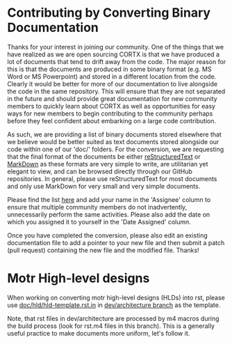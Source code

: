 # Contributing by Converting Binary Documentation

Thanks for your interest in joining our community.  One of the things that we have realized as we are open sourcing CORTX is that
we have produced a lot of documents that tend to drift away from the code.  The major reason for this is that the documents are produced
in some binary format (e.g. MS Word or MS Powerpoint) and stored in a different location from the code.  Clearly it would be better for
more of our documentation to live alongside the code in the same repository.  This will ensure that they are not separated in the future
and should provide great documentation for new community members to quickly learn about CORTX as well as opportunities for easy ways for
new members to begin contributing to the community perhaps before they feel confident about embarking on a large code contribution.

As such, we are providing a list of binary documents stored elsewhere that we believe would be better suited as text documents stored
alongside our code within one of our 'doc/' folders.  For the conversion, we are requesting that the final format of the documents be
either [reStructuredText](https://docutils.sourceforge.io/rst.html) or [MarkDown](https://www.markdownguide.org/) as these formats are
very simple to write, are utilitarian yet elegant to view, and can be browsed directly through our GitHub repositories.  In general, please use reStructuredText for most documents and only use MarkDown for very small and very simple documents.

Please find the list [here](https://seagatetechnology.sharepoint.com/:x:/s/cortx-innersource/EWhpumcTSsBNj5khvGPigU8BXQuzlWEutAvxa80u2bNrGw?e=g9uhQA) and add your name in the 'Assignee' column to ensure that multiple community members do not inadvertently, unnecessarily perform the same activities.  Please also add the date on which you assigned it to yourself in the 'Date Assigned' column.

Once you have completed the conversion, please also edit an existing documentation file to add a pointer to your new file and then submit a patch (pull request) containing the new file and the modified file.  Thanks!

Motr High-level designs
=======================

When working on converting motr high-level designs (HLDs) into rst, please use [doc/hld/hld-template.rst.in](https://github.com/Seagate/cortx-motr/blob/dev/architecture/doc/hld/hld-template.rst.in) in
[dev/architecture branch](https://github.com/Seagate/cortx-motr/tree/dev/architecture) as the template.

Note, that rst files in dev/architecture are processed by m4 macros during the build process (look for rst.m4 files
in this branch). This is a generally useful practice to make documents more uniform, let's follow it.
